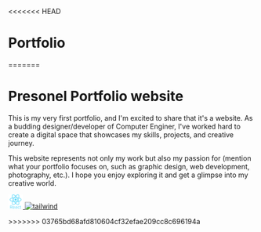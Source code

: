 <<<<<<< HEAD
# Portfolio
=======
<h1>
  Presonel Portfolio website
</h1>

This is my very first portfolio, and I'm excited to share that it's a website. As a budding designer/developer of Computer Enginer, I've worked hard to create a digital space that showcases my skills, projects, and creative journey.
<br>

This website represents not only my work but also my passion for (mention what your portfolio focuses on, such as graphic design, web development, photography, etc.). I hope you enjoy exploring it and get a glimpse into my creative world.
<br>

<p align="left"> <a href="https://reactjs.org/" target="_blank" rel="noreferrer"> <img src="https://raw.githubusercontent.com/devicons/devicon/master/icons/react/react-original-wordmark.svg" alt="react" width="30" height="30"/> </a> 
<a href="https://tailwindcss.com/" target="_blank" rel="noreferrer"> <img src="https://www.vectorlogo.zone/logos/tailwindcss/tailwindcss-icon.svg" alt="tailwind" width="30" height="30"/> </a> </p>
>>>>>>> 03765bd68afd810604cf32efae209cc8c696194a
